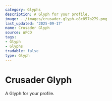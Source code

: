 ```yaml
---
category: Glyphs
description: A Glyph for your profile.
image: ../images/crusader-glyph-c8c857b279.png
last_updated: '2025-09-17'
name: Crusader Glyph
source: WFCD
tags:
- Glyph
- Glyphs
tradable: false
type: Glyph
---
```


# Crusader Glyph

A Glyph for your profile.

